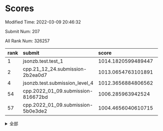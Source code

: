 # Scores

Modified Time: 2022-03-09 20:46:32

Submit Num: 207

All Rank Num: 326257

| rank |               submit               |       score        |       sigma        | pk_num |
| :--- | :--------------------------------- | :----------------- | :----------------- | :----- |
| 1    | jsonzb.test.test_1                 | 1014.1820599489447 | 0.8208318236080979 | 6305   |
| 2    | cpp.21_12_24.submission-2b2ea0d7   | 1013.0654763101891 | 0.8117126655159801 | 6309   |
| 4    | jsonzb.test.submission_level_4     | 1012.3656884806562 | 0.7705647246254884 | 6303   |
| 54   | cpp.2022_01_09.submission-816672bd | 1006.285963942524  | 0.7182096719872502 | 6298   |
| 57   | cpp.2022_01_09.submission-5b0e3de2 | 1004.4656040610715 | 0.7092344209044171 | 6301   |


<details>
<summary>全部</summary>

| rank |                 submit                 |       score        |       sigma        | pk_num |
| :--- | :------------------------------------- | :----------------- | :----------------- | :----- |
| 1    | jsonzb.test.test_1                     | 1014.1820599489447 | 0.8208318236080979 | 6305   |
| 2    | cpp.21_12_24.submission-2b2ea0d7       | 1013.0654763101891 | 0.8117126655159801 | 6309   |
| 3    | gobigger.level_3.submission_level_3_33 | 1012.4626595211221 | 0.7890353692542385 | 6306   |
| 4    | jsonzb.test.submission_level_4         | 1012.3656884806562 | 0.7705647246254884 | 6303   |
| 5    | gobigger.level_3.submission_level_3_41 | 1011.8335613805958 | 0.748326168566056  | 6305   |
| 6    | gobigger.level_3.submission_level_3_14 | 1011.6710462973524 | 0.7585002851441174 | 6303   |
| 7    | gobigger.level_3.submission_level_3_5  | 1011.4524055782047 | 0.7614845234389238 | 6298   |
| 8    | gobigger.level_3.submission_level_3_28 | 1011.2038829007189 | 0.7613885794894507 | 6302   |
| 9    | gobigger.level_3.submission_level_3_11 | 1010.9943559447631 | 0.7542874539836519 | 6302   |
| 10   | gobigger.level_3.submission_level_3_15 | 1010.8069558207337 | 0.7790412446574644 | 6302   |
| 11   | gobigger.level_3.submission_level_3_36 | 1010.7684057700744 | 0.7536234119403941 | 6300   |
| 12   | gobigger.level_3.submission_level_3_46 | 1010.5744344056865 | 0.7637648328012538 | 6305   |
| 13   | gobigger.level_3.submission_level_3_49 | 1010.5313546507543 | 0.7747699298596132 | 6303   |
| 14   | gobigger.level_3.submission_level_3_44 | 1010.4349874347065 | 0.7786927804133539 | 6304   |
| 15   | gobigger.level_3.submission_level_3_2  | 1010.4348222033708 | 0.8020618788012132 | 6308   |
| 16   | gobigger.level_3.submission_level_3_20 | 1010.3638741015806 | 0.7858334338817358 | 6305   |
| 17   | gobigger.level_3.submission_level_3_1  | 1010.3007244438741 | 0.7765067291772161 | 6296   |
| 18   | gobigger.level_3.submission_level_3_24 | 1010.2327530200915 | 0.7460964244754338 | 6304   |
| 19   | gobigger.level_3.submission_level_3_10 | 1010.2088217005243 | 0.7699325463469527 | 6302   |
| 20   | gobigger.level_3.submission_level_3_42 | 1010.2082466113432 | 0.7679128185353149 | 6305   |
| 21   | gobigger.level_3.submission_level_3_43 | 1010.1839665802622 | 0.7392504252252231 | 6306   |
| 22   | gobigger.level_3.submission_level_3_27 | 1010.1726910245158 | 0.7445808457115636 | 6308   |
| 23   | gobigger.level_3.submission_level_3_40 | 1010.1451061956908 | 0.7596285085417042 | 6303   |
| 24   | gobigger.level_3.submission_level_3_8  | 1010.0702753554328 | 0.757889000339262  | 6302   |
| 25   | gobigger.level_3.submission_level_3_6  | 1010.0413963523114 | 0.7457947328600463 | 6306   |
| 26   | gobigger.level_3.submission_level_3_37 | 1010.0144925639779 | 0.749681474725074  | 6305   |
| 27   | gobigger.level_3.submission_level_3_48 | 1009.9575046673006 | 0.7496014832448425 | 6306   |
| 28   | gobigger.level_3.submission_level_3_7  | 1009.9266986225945 | 0.7507662299892892 | 6303   |
| 29   | gobigger.level_3.submission_level_3_30 | 1009.8704378545266 | 0.7523196517910768 | 6307   |
| 30   | gobigger.level_3.submission_level_3_25 | 1009.8631209958002 | 0.7517928815140092 | 6312   |
| 31   | gobigger.level_3.submission_level_3_16 | 1009.8321162588492 | 0.7411760828851239 | 6299   |
| 32   | gobigger.level_3.submission_level_3_29 | 1009.816426519282  | 0.7723853139857277 | 6305   |
| 33   | gobigger.level_3.submission_level_3_9  | 1009.7021526419143 | 0.7289115770106778 | 6304   |
| 34   | gobigger.level_3.submission_level_3_0  | 1009.6979332868699 | 0.7542108403769645 | 6311   |
| 35   | gobigger.level_3.submission_level_3_17 | 1009.6502333815429 | 0.7412892195898971 | 6307   |
| 36   | gobigger.level_3.submission_level_3_26 | 1009.500404715829  | 0.7584586368241173 | 6307   |
| 37   | gobigger.level_3.submission_level_3_3  | 1009.4795058371332 | 0.7665212222054096 | 6304   |
| 38   | gobigger.level_3.submission_level_3_19 | 1009.4653291665053 | 0.749559243476273  | 6301   |
| 39   | gobigger.level_3.submission_level_3_21 | 1009.2750660879377 | 0.7388362854601254 | 6304   |
| 40   | gobigger.level_3.submission_level_3_23 | 1009.2392145339612 | 0.7632609236575835 | 6305   |
| 41   | gobigger.level_3.submission_level_3_13 | 1009.1662841219563 | 0.7364921655039026 | 6303   |
| 42   | gobigger.level_3.submission_level_3_12 | 1009.1618931607873 | 0.7515745418069808 | 6306   |
| 43   | gobigger.level_3.submission_level_3_35 | 1009.042936717907  | 0.7418502583468162 | 6304   |
| 44   | gobigger.level_3.submission_level_3_22 | 1008.73294576878   | 0.776597767093122  | 6297   |
| 45   | gobigger.level_3.submission_level_3_45 | 1008.6326438591545 | 0.7340139317342625 | 6303   |
| 46   | gobigger.level_3.submission_level_3_34 | 1008.6136900758132 | 0.719590232429158  | 6308   |
| 47   | gobigger.level_3.submission_level_3_32 | 1008.5926801261306 | 0.7467795858820884 | 6306   |
| 48   | gobigger.level_3.submission_level_3_47 | 1008.556677775542  | 0.7432760719333033 | 6308   |
| 49   | gobigger.level_3.submission_level_3_39 | 1008.499062489918  | 0.7370526294024509 | 6308   |
| 50   | gobigger.level_3.submission_level_3_31 | 1008.1804144752035 | 0.7500903791931564 | 6307   |
| 51   | gobigger.level_3.submission_level_3_18 | 1008.0691125207737 | 0.74558028753151   | 6306   |
| 52   | gobigger.level_3.submission_level_3_4  | 1007.9582617475902 | 0.7400264194869712 | 6305   |
| 53   | gobigger.level_3.submission_level_3_38 | 1007.918558065051  | 0.7547717831880315 | 6306   |
| 54   | cpp.2022_01_09.submission-816672bd     | 1006.285963942524  | 0.7182096719872502 | 6298   |
| 55   | gobigger.level_1.submission_level_1_46 | 1005.3352660985249 | 0.7138563294498851 | 6302   |
| 56   | gobigger.level_1.submission_level_1_20 | 1004.7387267971684 | 0.7208977799980134 | 6300   |
| 57   | cpp.2022_01_09.submission-5b0e3de2     | 1004.4656040610715 | 0.7092344209044171 | 6301   |
| 58   | gobigger.level_1.submission_level_1_10 | 1004.3737610245352 | 0.7261010145981752 | 6309   |
| 59   | gobigger.level_1.submission_level_1_49 | 1004.3133986705516 | 0.7182644854711141 | 6311   |
| 60   | gobigger.level_1.submission_level_1_29 | 1004.2466519768226 | 0.7095564840012689 | 6301   |
| 61   | gobigger.level_1.submission_level_1_47 | 1004.2213348832147 | 0.715856526673274  | 6303   |
| 62   | gobigger.level_1.submission_level_1_23 | 1004.0461643503693 | 0.7139381965876377 | 6300   |
| 63   | gobigger.level_1.submission_level_1_27 | 1004.0262031790564 | 0.7244720523769393 | 6305   |
| 64   | gobigger.level_1.submission_level_1_28 | 1004.0085334043548 | 0.7199246455938699 | 6304   |
| 65   | gobigger.level_1.submission_level_1_12 | 1003.9646625998965 | 0.7075656022611757 | 6299   |
| 66   | gobigger.level_1.submission_level_1_19 | 1003.8854929670871 | 0.7238828635926194 | 6304   |
| 67   | gobigger.level_1.submission_level_1_39 | 1003.8527914080643 | 0.7231560124161182 | 6303   |
| 68   | gobigger.level_1.submission_level_1_35 | 1003.8154896153166 | 0.7077731831661801 | 6306   |
| 69   | gobigger.level_1.submission_level_1_43 | 1003.7597927268    | 0.7088086537249142 | 6299   |
| 70   | gobigger.level_1.submission_level_1_7  | 1003.7501109879641 | 0.7167619737106513 | 6304   |
| 71   | gobigger.level_1.submission_level_1_37 | 1003.6776503820895 | 0.7254102048875765 | 6307   |
| 72   | gobigger.level_1.submission_level_1_18 | 1003.6695456411271 | 0.7247047336405147 | 6308   |
| 73   | gobigger.level_1.submission_level_1_16 | 1003.6532327275537 | 0.7122707026376759 | 6307   |
| 74   | gobigger.level_1.submission_level_1_4  | 1003.5942412019975 | 0.7253467686995326 | 6307   |
| 75   | gobigger.level_1.submission_level_1_1  | 1003.5786234417619 | 0.7162425999558061 | 6306   |
| 76   | gobigger.level_1.submission_level_1_38 | 1003.3824838856835 | 0.7178711574759548 | 6303   |
| 77   | gobigger.level_1.submission_level_1_31 | 1003.3570380463068 | 0.7043310034060034 | 6310   |
| 78   | gobigger.level_1.submission_level_1_42 | 1003.3348332688709 | 0.7159565323651591 | 6305   |
| 79   | gobigger.level_1.submission_level_1_2  | 1003.3165452053879 | 0.722265915939892  | 6301   |
| 80   | gobigger.level_1.submission_level_1_25 | 1003.304184869882  | 0.7144797481944178 | 6308   |
| 81   | gobigger.level_1.submission_level_1_21 | 1003.1995054531151 | 0.7145171079591276 | 6303   |
| 82   | gobigger.level_1.submission_level_1_5  | 1003.1874258661694 | 0.7120073785655362 | 6304   |
| 83   | gobigger.level_1.submission_level_1_17 | 1003.1587604206721 | 0.7003734184084701 | 6309   |
| 84   | gobigger.level_1.submission_level_1_41 | 1003.157336270339  | 0.7172104905534417 | 6306   |
| 85   | gobigger.level_1.submission_level_1_0  | 1003.1549819546474 | 0.7101327296144436 | 6302   |
| 86   | gobigger.level_1.submission_level_1_45 | 1003.054179698919  | 0.7180100000622452 | 6305   |
| 87   | gobigger.level_1.submission_level_1_13 | 1003.0528594964929 | 0.7082408055985461 | 6301   |
| 88   | gobigger.level_1.submission_level_1_40 | 1003.042428615166  | 0.7089658750240023 | 6300   |
| 89   | gobigger.level_1.submission_level_1_24 | 1003.0273827729093 | 0.7289887291852477 | 6303   |
| 90   | gobigger.level_1.submission_level_1_36 | 1002.9617213267423 | 0.7090364645320686 | 6303   |
| 91   | gobigger.level_1.submission_level_1_48 | 1002.9453293241287 | 0.712454575275271  | 6308   |
| 92   | gobigger.level_1.submission_level_1_30 | 1002.9240275699924 | 0.7085434673132952 | 6304   |
| 93   | gobigger.level_1.submission_level_1_9  | 1002.64705517912   | 0.709657769711694  | 6308   |
| 94   | gobigger.level_1.submission_level_1_22 | 1002.5384065279745 | 0.7117816622053668 | 6308   |
| 95   | gobigger.level_1.submission_level_1_3  | 1002.4859840405211 | 0.7026643775781438 | 6306   |
| 96   | gobigger.level_1.submission_level_1_34 | 1002.4193313599619 | 0.7099480223230689 | 6306   |
| 97   | gobigger.level_1.submission_level_1_11 | 1002.3049563485064 | 0.7141359373918349 | 6309   |
| 98   | gobigger.level_1.submission_level_1_32 | 1002.2833759610829 | 0.7122545969046157 | 6303   |
| 99   | gobigger.level_1.submission_level_1_44 | 1002.2465207331117 | 0.7044621619059551 | 6307   |
| 100  | gobigger.level_1.submission_level_1_15 | 1002.2386261892626 | 0.7160208826756735 | 6299   |
| 101  | gobigger.level_1.submission_level_1_8  | 1002.2073288205015 | 0.7078532618645847 | 6306   |
| 102  | gobigger.level_1.submission_level_1_6  | 1002.1628459888817 | 0.7136454177200156 | 6307   |
| 103  | gobigger.level_1.submission_level_1_33 | 1002.1177486718254 | 0.7196774340756797 | 6302   |
| 104  | gobigger.level_1.submission_level_1_14 | 1001.451592823593  | 0.7042258205207821 | 6304   |
| 105  | gobigger.level_1.submission_level_1_26 | 1001.3230543061118 | 0.7128012387143862 | 6300   |
| 106  | gobigger.random.submission_random_28   | 998.4818279211639  | 0.7074603811322131 | 6306   |
| 107  | gobigger.random.submission_random_29   | 998.0190063257162  | 0.6988929411000111 | 6303   |
| 108  | gobigger.random.submission_random_45   | 997.3016254306516  | 0.7008164556987576 | 6306   |
| 109  | gobigger.random.submission_random_23   | 997.1901267467316  | 0.7124797886656163 | 6298   |
| 110  | gobigger.random.submission_random_5    | 997.1822965789484  | 0.717054486802228  | 6309   |
| 111  | gobigger.random.submission_random_39   | 997.1753984222664  | 0.7083526422529829 | 6306   |
| 112  | gobigger.random.submission_random_46   | 997.1345623498347  | 0.7074575214026226 | 6305   |
| 113  | gobigger.random.submission_random_8    | 997.0195130676088  | 0.7032019204736024 | 6301   |
| 114  | gobigger.random.submission_random_19   | 996.8623525609928  | 0.7123363577816004 | 6304   |
| 115  | gobigger.random.submission_random_16   | 996.8617235770995  | 0.7072201168518027 | 6311   |
| 116  | gobigger.random.submission_random_12   | 996.726222491596   | 0.7116615479475924 | 6302   |
| 117  | gobigger.random.submission_random_32   | 996.5732238065891  | 0.7084936501729139 | 6306   |
| 118  | gobigger.random.submission_random_20   | 996.5547133388811  | 0.7241490642615365 | 6306   |
| 119  | gobigger.random.submission_random_27   | 996.4974533668922  | 0.7171410563744245 | 6301   |
| 120  | gobigger.random.submission_random_6    | 996.3254845609492  | 0.7096336807319679 | 6301   |
| 121  | gobigger.random.submission_random_1    | 996.3136852421641  | 0.7050066739823393 | 6308   |
| 122  | gobigger.random.submission_random_17   | 996.2906819509816  | 0.7191760769874475 | 6307   |
| 123  | gobigger.random.submission_random_0    | 996.2686692532338  | 0.7117842630372884 | 6305   |
| 124  | gobigger.random.submission_random_36   | 996.264932281003   | 0.7164839207072105 | 6303   |
| 125  | gobigger.random.submission_random_9    | 996.2511843285939  | 0.7153527178143012 | 6305   |
| 126  | gobigger.random.submission_random_4    | 996.2378621805393  | 0.7036413991133396 | 6300   |
| 127  | gobigger.random.submission_random_25   | 996.201775989076   | 0.7186154788145319 | 6307   |
| 128  | gobigger.random.submission_random_15   | 996.1109002376621  | 0.7211462475280884 | 6307   |
| 129  | gobigger.random.submission_random_14   | 996.0981699494272  | 0.7286962290746585 | 6304   |
| 130  | gobigger.random.submission_random_11   | 996.0725207971236  | 0.7229584050688317 | 6302   |
| 131  | gobigger.random.submission_random_30   | 996.0620298439393  | 0.7061671863586843 | 6303   |
| 132  | gobigger.random.submission_random_40   | 995.961232101047   | 0.704692671846567  | 6305   |
| 133  | gobigger.random.submission_random_26   | 995.7880101380506  | 0.708812620476939  | 6308   |
| 134  | gobigger.random.submission_random_18   | 995.7364882334266  | 0.7115796610272417 | 6304   |
| 135  | gobigger.random.submission_random_31   | 995.6961304146231  | 0.7277585958490148 | 6302   |
| 136  | gobigger.random.submission_random_2    | 995.6169957992789  | 0.7073624421005349 | 6306   |
| 137  | gobigger.random.submission_random_13   | 995.607051414339   | 0.7121216261509589 | 6305   |
| 138  | gobigger.random.submission_random_42   | 995.5829342449687  | 0.7038340969340774 | 6305   |
| 139  | gobigger.random.submission_random_34   | 995.5827167805536  | 0.7011217561031159 | 6303   |
| 140  | gobigger.random.submission_random_49   | 995.5398384482411  | 0.7039470005825749 | 6302   |
| 141  | gobigger.random.submission_random_7    | 995.5221209203045  | 0.7145814411540734 | 6309   |
| 142  | gobigger.random.submission_random_24   | 995.4383767928026  | 0.7180164002220542 | 6299   |
| 143  | gobigger.random.submission_random_35   | 995.4364887559684  | 0.7157780277013773 | 6304   |
| 144  | gobigger.random.submission_random_33   | 995.4030870496326  | 0.713745068632719  | 6302   |
| 145  | gobigger.random.submission_random_10   | 995.3721719099888  | 0.7106466885857954 | 6305   |
| 146  | gobigger.random.submission_random_43   | 995.3581422875184  | 0.7239214318686124 | 6306   |
| 147  | gobigger.random.submission_random_44   | 995.3428746356088  | 0.715916474367925  | 6305   |
| 148  | gobigger.random.submission_random_48   | 995.2977139374688  | 0.7126579206459557 | 6306   |
| 149  | gobigger.random.submission_random_47   | 995.291436320328   | 0.7139580510291483 | 6301   |
| 150  | gobigger.random.submission_random_22   | 995.275603981213   | 0.7032408797794063 | 6306   |
| 151  | gobigger.random.submission_random_37   | 995.189309467247   | 0.7164732647937088 | 6301   |
| 152  | gobigger.random.submission_random_21   | 995.1843077499354  | 0.7119690383611413 | 6306   |
| 153  | gobigger.random.submission_random_41   | 995.1477902077974  | 0.6945215207772998 | 6303   |
| 154  | gobigger.random.submission_random_38   | 994.9708769925384  | 0.7143193051523481 | 6302   |
| 155  | gobigger.random.submission_random_3    | 994.8414622054293  | 0.7306332248642747 | 6305   |
| 156  | gobigger.level_2.submission_level_2_49 | 994.2380618389594  | 0.7400086449997433 | 6304   |
| 157  | gobigger.level_2.submission_level_2_10 | 994.1659813851461  | 0.7323726292192118 | 6302   |
| 158  | gobigger.level_2.submission_level_2_45 | 993.9330035942335  | 0.7369355706680334 | 6304   |
| 159  | gobigger.level_2.submission_level_2_31 | 993.8250357249764  | 0.7130765322140854 | 6304   |
| 160  | gobigger.level_2.submission_level_2_14 | 993.781045050873   | 0.73196307644382   | 6307   |
| 161  | gobigger.level_2.submission_level_2_12 | 993.5065491125811  | 0.7332916915211654 | 6303   |
| 162  | gobigger.level_2.submission_level_2_30 | 993.4991531710265  | 0.738481268441768  | 6307   |
| 163  | gobigger.level_2.submission_level_2_2  | 993.445277544193   | 0.739748194935517  | 6307   |
| 164  | gobigger.level_2.submission_level_2_48 | 993.371570642172   | 0.7356695296953278 | 6301   |
| 165  | gobigger.level_2.submission_level_2_9  | 993.3154432622104  | 0.7239093073648811 | 6306   |
| 166  | gobigger.level_2.submission_level_2_8  | 993.3059793494248  | 0.7655427310372082 | 6306   |
| 167  | gobigger.level_2.submission_level_2_32 | 993.2626350017442  | 0.7544075812397627 | 6307   |
| 168  | gobigger.level_2.submission_level_2_18 | 993.1015972052568  | 0.728135579696045  | 6309   |
| 169  | gobigger.level_2.submission_level_2_19 | 993.0342070662406  | 0.7259501474201487 | 6299   |
| 170  | gobigger.level_2.submission_level_2_34 | 992.9916884235014  | 0.7337375394831476 | 6310   |
| 171  | gobigger.level_2.submission_level_2_26 | 992.9720290047253  | 0.7401312022779114 | 6306   |
| 172  | gobigger.level_2.submission_level_2_27 | 992.7379590024912  | 0.7492250169585672 | 6304   |
| 173  | gobigger.level_2.submission_level_2_21 | 992.6135442678436  | 0.7322341730161656 | 6303   |
| 174  | gobigger.level_2.submission_level_2_44 | 992.5138248495979  | 0.7513441661258565 | 6297   |
| 175  | gobigger.level_2.submission_level_2_43 | 992.4826563226917  | 0.7383867757902302 | 6302   |
| 176  | gobigger.level_2.submission_level_2_13 | 992.4293101504554  | 0.7401307996955026 | 6306   |
| 177  | gobigger.level_2.submission_level_2_41 | 992.4121068256809  | 0.7317405220357575 | 6301   |
| 178  | gobigger.level_2.submission_level_2_22 | 992.3773723245295  | 0.7262506913706938 | 6305   |
| 179  | gobigger.level_2.submission_level_2_7  | 992.3460221953519  | 0.7151205138817278 | 6306   |
| 180  | gobigger.level_2.submission_level_2_3  | 992.258074060374   | 0.7356602237481624 | 6308   |
| 181  | gobigger.level_2.submission_level_2_40 | 992.1427528430514  | 0.7447698732653115 | 6307   |
| 182  | gobigger.level_2.submission_level_2_46 | 992.1275803345345  | 0.7611187176720174 | 6304   |
| 183  | gobigger.level_2.submission_level_2_29 | 992.0951516187515  | 0.7457849422533127 | 6307   |
| 184  | gobigger.level_2.submission_level_2_47 | 991.8437249614137  | 0.7465890783666103 | 6304   |
| 185  | gobigger.level_2.submission_level_2_39 | 991.7025961935742  | 0.7490991489901729 | 6305   |
| 186  | gobigger.level_2.submission_level_2_28 | 991.6391082997156  | 0.7317051875398644 | 6306   |
| 187  | gobigger.level_2.submission_level_2_20 | 991.5256305834793  | 0.7591557363532238 | 6299   |
| 188  | gobigger.level_2.submission_level_2_23 | 991.5221909637689  | 0.7320184070706449 | 6304   |
| 189  | gobigger.level_2.submission_level_2_1  | 991.4977320323093  | 0.7449611395980117 | 6302   |
| 190  | gobigger.level_2.submission_level_2_24 | 991.4113585278735  | 0.7658277517093218 | 6309   |
| 191  | gobigger.level_2.submission_level_2_17 | 991.2826840372472  | 0.751427144739163  | 6307   |
| 192  | gobigger.level_2.submission_level_2_36 | 991.2556748964308  | 0.7392851405504668 | 6312   |
| 193  | gobigger.level_2.submission_level_2_16 | 991.1704243796802  | 0.7464842377591441 | 6306   |
| 194  | gobigger.level_2.submission_level_2_38 | 991.1654803567764  | 0.7599517407046961 | 6307   |
| 195  | gobigger.level_2.submission_level_2_5  | 991.0728027368541  | 0.7737402228722011 | 6305   |
| 196  | gobigger.level_2.submission_level_2_0  | 991.0445357052654  | 0.7507154285395378 | 6304   |
| 197  | gobigger.level_2.submission_level_2_4  | 991.0066251711678  | 0.7445418052764338 | 6305   |
| 198  | gobigger.level_2.submission_level_2_42 | 990.9671338100521  | 0.7447117959707887 | 6307   |
| 199  | gobigger.level_2.submission_level_2_35 | 990.7753279485119  | 0.7333362497108652 | 6303   |
| 200  | gobigger.level_2.submission_level_2_11 | 990.7312309815438  | 0.7629091376507363 | 6305   |
| 201  | gobigger.level_2.submission_level_2_6  | 990.4115309610306  | 0.771412200570837  | 6310   |
| 202  | gobigger.level_2.submission_level_2_37 | 990.3934803910371  | 0.7670733920225311 | 6306   |
| 203  | gobigger.level_2.submission_level_2_33 | 990.1440030045559  | 0.7673335232098794 | 6306   |
| 204  | gobigger.level_2.submission_level_2_15 | 990.1347303170736  | 0.7610732824360346 | 6302   |
| 205  | gobigger.level_2.submission_level_2_25 | 989.5713356202327  | 0.7888639952203207 | 6308   |
| 206  | gobigger.none.submission_none_0        | 978.650162937701   | 1.2291098240472482 | 6299   |
| 207  | gobigger.none.submission_none_1        | 976.6867312249813  | 1.4289657206603261 | 6299   |

</details>